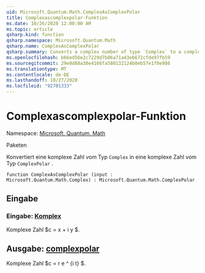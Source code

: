 ```yaml
---
uid: Microsoft.Quantum.Math.ComplexAsComplexPolar
title: Complexascomplexpolar-Funktion
ms.date: 10/26/2020 12:00:00 AM
ms.topic: article
qsharp.kind: function
qsharp.namespace: Microsoft.Quantum.Math
qsharp.name: ComplexAsComplexPolar
qsharp.summary: Converts a complex number of type `Complex` to a complex number of type `ComplexPolar`.
ms.openlocfilehash: b66ed56e2c7229d7b86a71a43e6672cfde97fb59
ms.sourcegitcommit: 29e0d88a30e4166fa580132124b0eb57e1f0e986
ms.translationtype: MT
ms.contentlocale: de-DE
ms.lasthandoff: 10/27/2020
ms.locfileid: "92701333"
---
```

# <a name="complexascomplexpolar-function"></a>Complexascomplexpolar-Funktion

Namespace: [Microsoft. Quantum. Math](xref:Microsoft.Quantum.Math)

Paketen [](https://nuget.org/packages/)


Konvertiert eine komplexe Zahl vom Typ `Complex` in eine komplexe Zahl vom Typ `ComplexPolar` .

```qsharp
function ComplexAsComplexPolar (input : Microsoft.Quantum.Math.Complex) : Microsoft.Quantum.Math.ComplexPolar
```


## <a name="input"></a>Eingabe

### <a name="input--complex"></a>Eingabe: [Komplex](xref:Microsoft.Quantum.Math.Complex)

Komplexe Zahl $c = x + i y $.



## <a name="output--complexpolar"></a>Ausgabe: [complexpolar](xref:Microsoft.Quantum.Math.ComplexPolar)

Komplexe Zahl $c = r e ^ {i t} $.